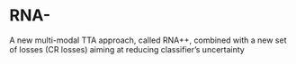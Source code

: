 # RNA-
A new multi-modal TTA approach, called RNA++, combined with a new set of losses (CR losses) aiming at reducing  classifier’s uncertainty 
